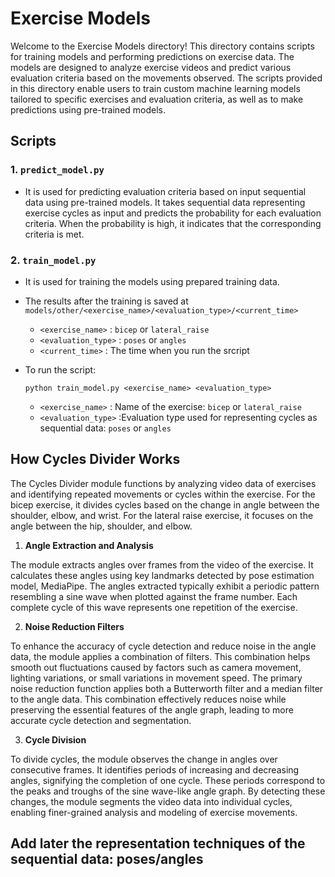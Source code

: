 # Exercise Models

Welcome to the Exercise Models directory! This directory contains scripts for training models and performing predictions on exercise data. 
The models are designed to analyze exercise videos and predict various evaluation criteria based on the movements observed.
The scripts provided in this directory enable users to train custom machine learning models tailored to specific exercises and 
evaluation criteria, as well as to make predictions using pre-trained models.

## Scripts

### 1. `predict_model.py`
- It is used for predicting evaluation criteria based on input sequential data using pre-trained models. It takes sequential data representing
  exercise cycles as input and predicts the probability for each evaluation criteria. When the probability is high,
  it indicates that the corresponding criteria is met.

### 2. `train_model.py`
- It is used for training the models using prepared training data.
- The results after the training is saved at `models/other/<exercise_name>/<evaluation_type>/<current_time>`
  - `<exercise_name>` : `bicep` or `lateral_raise`
  - `<evaluation_type>` : `poses` or `angles`
  - `<current_time>` : The time when you run the srcript
- To run the script:

  `python train_model.py <exercise_name> <evaluation_type>`

  - `<exercise_name>` : Name of the exercise: `bicep` or `lateral_raise`
  - `<evaluation_type>` :Evaluation type used for representing cycles as sequential data: `poses` or `angles`


## How Cycles Divider Works

The Cycles Divider module functions by analyzing video data of exercises and identifying repeated movements or cycles within the exercise. 
For the bicep exercise, it divides cycles based on the change in angle between the shoulder, elbow, and wrist. For the lateral raise exercise, 
it focuses on the angle between the hip, shoulder, and elbow.

1. **Angle Extraction and Analysis**

The module extracts angles over frames from the video of the exercise. It calculates these angles using key landmarks detected 
by pose estimation model, MediaPipe. The angles extracted typically exhibit a periodic pattern resembling a sine wave when 
plotted against the frame number. Each complete cycle of this wave represents one repetition of the exercise.

2. **Noise Reduction Filters**

To enhance the accuracy of cycle detection and reduce noise in the angle data, the module applies a combination of filters. 
This combination helps smooth out fluctuations caused by factors such as camera movement, lighting variations, or small variations in movement speed.
The primary noise reduction function applies both a Butterworth filter and a median filter to the angle data. This combination effectively reduces 
noise while preserving the essential features of the angle graph, leading to more accurate cycle detection and segmentation.

3. **Cycle Division**

To divide cycles, the module observes the change in angles over consecutive frames. It identifies periods of increasing and decreasing angles, 
signifying the completion of one cycle. These periods correspond to the peaks and troughs of the sine wave-like angle graph. By detecting these 
changes, the module segments the video data into individual cycles, enabling finer-grained analysis and modeling of exercise movements.


## Add later the representation techniques of the sequential data: poses/angles
